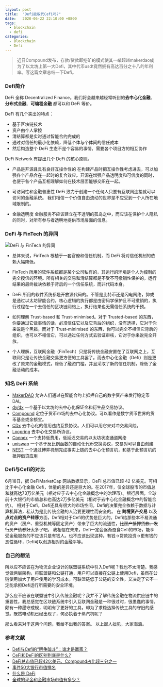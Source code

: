 ```yaml
---
layout: post
title:  "Defi能取代Cefi吗?"
date:   2020-06-22 22:10:00 +0800
tags:
  - blockchain
  - defi
categories:
  - Blockchain
  - Defi
---
```

> 近日Compound发布，存款/贷款即挖矿的模式使其一举超越makerdao成为了以太坊上第一大Defi，其中代币usdt竟然拥有高达百分之十八的年利率。写这篇文章总结一下Defi。 

### Defi简介
DeFi 全称 Decentralized Finance。我们将会越来越经常听到的**去中心化金融**、**分布式金融**、**可编程金融** 都可以和 DeFi 等价。

DeFi 有几个突出的特点：

+ 基于区块链技术
+ 资产由个人掌控
+ 清结算都是实时通过智能合约完成的
+ 通过对信任的最小化依赖，降低个体与个体间的信任成本
+ 然后构造整个 DeFi 生态不是个容易的事情，需要各个项目方的相互协作

DeFi Network 有提出几个 DeFi 的核心原则。
+ 产品是开源且具有良好互操作性的
在构建产品时把互操作性考虑进去，可以加强各个产品合在一起时的复合效应。开源在增强产品透明度和可信度的同时，也便于各个产品互相理解如何在技术层面能够交织在一起。

+ 可访问性和金融普惠性
DeFi 致力于创建一个任何人只要有互联网连接就可以访问的金融系统。 我们相信一个价值自由流动的世界是不应受到一个人所在地域限制的。

+ 金融透明度
金融服务不应该建立在不透明的孤岛之中，而应该在保护个人隐私的同时，对所有参与者透明地提供市场层面的信息。

### DeFi 与 FinTech 的异同
![DeFi 与 FinTech 的异同](https://blog.zhaxzhax.cn/pic/2020-06-22-defi1.png)
+ 总体来说，FinTech 根植于一套官僚和信任机制，而 DeFi 将对信任机制的依赖大幅降低。

+ FinTech 所用的软件系统都是某个公司私有的，其运行的环境是个人为控制的完全授信的环境。所有相关的交易和清结算都是不受不可撤销性保护的，运行结果的最终裁决依赖于背后的一个信任系统，而非代码本身。

+ DeFi 所用的软件系统都是开放源代码的。不管是比特币还是闪电网络，抑或是通过以太坊智能合约，核心逻辑的执行都是由密码学保护且不可撤销的，执行过程在一个去信任的区块链网络上，执行结果也无需信任系统的干预。

+ 如何理解 Trust-based 和 Trust-minimised。对于 Trusted-based 的东西，你要通过它做事情的话，必须信任它以及它背后的组织，没有选择，它对于你来说是个黑箱。而对于 Trust-minimised 的东西，你可以完全不相信它背后的组织，也可以不相信它，可以通过任何方式去验证审核，它对于你来说完全开放。

+ 个人理解，互联网金融（FinTech）只是将传统金融安置在了互联网之上，互联网只是让传统金融交易更方便的工具罢了。而去中心化金融（Defi）则是更改了原来的金融模式，降低了融资门槛，并且采取了新的信任机制，降低了金融活动的成本。

### 知名 DeFi 系统
+ [MakerDAO](https://makerdao.com/) 允许人们通过在智能合约上抵押自己的数字资产来发行稳定币 DAI。
+ [dy/dx](https://dydx.exchange/) 一个基于以太坊的去中心化保证金和衍生品交易协议。
+ [Compound](https://compound.finance/) 定位于货币市场的去中心化协议。可以看作是数字货币世界的货币基金或余额宝。
+ [CDx](https://cdxproject.com/) 去中心化的信用违约互换协议。人们可以用它来对冲交易风险。
+ [Loopring](https://loopring.org/) 去中心化交易所协议。
+ [Connex](https://connext.network/) 一个支持低费用，低延迟交易的以太坊状态通道网络
+ [uniswap](https://uniswap.io/) 一个基于反比例函数的自动化代币交换协议，交易对可以自由创建
+ [NEST](https://nestdapp.io/) 一个通过博弈机制完成事实上链的去中心化预言机，和基于此预言机的抵押借贷应用

### Defi与Cefi的对比
6月18日，据 DeFiMarketCap 网站数据显示，DeFi 总市值已超 42 亿美元。可相比于中心化金融 Cefi，体量的差异还是巨大的。在2017年，仅全球股市的市值总和就高达73万亿美元（相对应于去中心化金融概念中的治理币）。银行层面，全球前十大银行的市值总和也高达2万多亿美元（相对于去中心化金融概念中的智能合约）。
相对于Cefi，Defi还具有很大的市场空间。Defi的决策完全依赖于数据与计算机算法，私认为是比传统金融的人治要更理性而安全的。
在 **跨境资产交易** 以及 **点对点的资产转移**方面，Defi相对于Cefi的优势是巨大的。Defi给那些本不易流通的资产（房产、重型机械等固定资产）带来了巨大的流通性，~~比房产抵押贷款、发行房产债券好太多了吧~~。
我相信在未来，Defi一定会逐渐蚕食Cefi的市场，能享受金融服务的不应该只是有钱人。也不应该出现这种，有钱->贷款投资->更有钱的 恶性循环，Defi可以创造相对的金融平等。

### 自己的想法

所以应不应该在为物流企业设计的联盟链系统中引入Defi呢？我也不太清楚。我感觉做两层架构，将联盟链和公链打通，用户可以直接在公链上使用Defi，虽然在公链使用加大了用户使用的学习成本。可联盟链低于公链的安全性，又决定了它不一定能承担Defi运行所需要的安全环境。

那么应不应该在联盟链中引入传统金融呢？我并不了解传统金融在物流供应链中的重要性，我总感觉在区块链系统中引入互联网金融是一种很过时，很愚蠢的事情。颇有一种墨守成规，明明有了更好的工具，却为了求稳选择传统工具的守旧的感觉。既然电动机已经出现了，何必执着于蒸汽机呢？

那么看来对于这两个问题，我给不出我的答案。
以上鄙人拙见，大家海涵。

### 参考文献
+ [Defi与Cefi的“明争暗斗”：谁才是赢家？](https://www.jinse.com/blockchain/734851.html)
+ [CeFi和DeFi的区别到底是什么?](https://blog.csdn.net/bk1171676983/article/details/104818812)
+ [DeFi总市值已超42亿美元，Compound占比超三分之一](https://baijiahao.baidu.com/s?id=1669888374715261448&wfr=spider&for=pc)
+ [事件50大银行市值排名](https://weibo.com/1155372133/I2lvcfNBD?type=comment)
+ [什么是 DeFi](https://www.jianshu.com/p/04f05611188b)
+ [全球的现金和金融市场市值有多少？](https://finance.qq.com/a/20171102/043258.htm)

